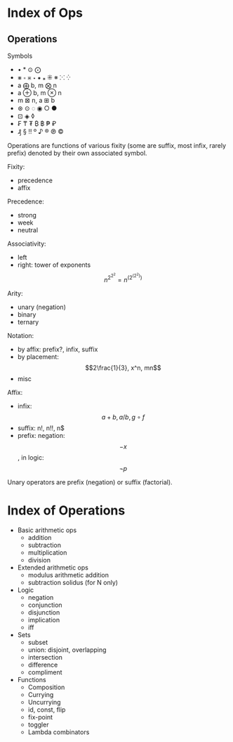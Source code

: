 # Index of Ops


## Operations

Symbols
- • * ⊙ ⨀
- ⨳ ∗ ⋇ ⋆ ⁕ ⁎ ⁜ ※ ⁙ ⁛
- a ⨁ b, m ⨂ n
- a ⊕ b, m ⊗ n
- m ⊠ n, a ⊞ b
- ⊛ ⊙ ◌ ◉ ○ ●
- ⊡ ◈ ◊
- ₣ ₸ ₮ ₿ ฿ ₱ ₽
- ₰ § ‼ º ♪ ® ℗ ©


Operations are functions of various fixity (some are suffix, most infix, rarely prefix) denoted by their own associated symbol.

Fixity:
- precedence
- affix

Precedence:
- strong
- week
- neutral

Associativity:
- left 
- right: tower of exponents $$n^{2^{2^{2}}} = n^{(2^{(2^{2})})}$$

Arity:
- unary (negation)
- binary
- ternary

Notation:
- by affix: prefix?, infix, suffix
- by placement: $$2\frac{1}{3}, x^n, mn$$
- misc

Affix:
- infix: $$a+b, a/b, g\circ f$$
- suffix: n!, n!!, n$
- prefix: negation: $$-x$$, in logic: $$\lnot p$$


Unary operators are prefix (negation) or suffix (factorial).


# Index of Operations

- Basic arithmetic ops
  - addition
  - subtraction
  - multiplication
  - division
- Extended arithmetic ops
  - modulus arithmetic addition
  - subtraction solidus (for N only)
- Logic
  - negation
  - conjunction
  - disjunction
  - implication
  - iff
- Sets
  - subset
  - union: disjoint, overlapping
  - intersection
  - difference
  - compliment
- Functions
  - Composition
  - Currying
  - Uncurrying
  - id, const, flip
  - fix-point
  - toggler
  - Lambda combinators
